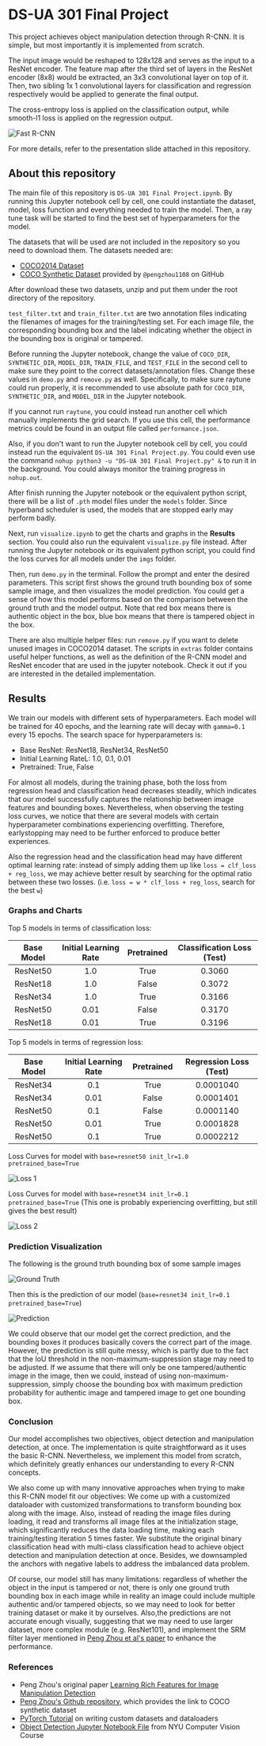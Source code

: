 # DS-UA 301 Final Project

This project achieves object manipulation detection through R-CNN. It is simple, but most importantly it is implemented from scratch.

The input image would be reshaped to 128x128 and serves as the input to a ResNet encoder. The feature map after the third set of layers in the ResNet encoder (8x8) would be extracted, an 3x3 convolutional layer on top of it. Then, two sibling 1x
1 convolutional layers for classification and regression respectively would be applied to generate the final output.

The cross-entropy loss is applied on the classification output, while smooth-l1 loss is applied on the regression output.

![Fast R-CNN](/imgs/faster_rcnn.png)

For more details, refer to the presentation slide attached in this repository.

## About this repository

The main file of this repository is `DS-UA 301 Final Project.ipynb`. By running this Jupyter notebook cell by cell, one could instantiate the dataset, model, loss function and everything needed to train the model. Then, a ray tune task will be started to find the best set of hyperparameters for the model.

The datasets that will be used are not included in the repository so you need to download them. The datasets needed are:

- [COCO2014 Dataset](http://images.cocodataset.org/zips/train2014.zip)
- [COCO Synthetic Dataset](https://drive.google.com/open?id=1vIAFsftjmHg2J5lJgO92C1Xmyw539p_B) provided by `@pengzhou1108` on GitHub

After download these two datasets, unzip and put them under the root directory of the repository.

`test_filter.txt` and `train_filter.txt` are two annotation files indicating the filenames of images for the training/testing set. For each image file, the corresponding bounding box and the label indicating whether the object in the bounding box is original or tampered.

Before running the Jupyter notebook, change the value of `COCO_DIR`, `SYNTHETIC_DIR`, `MODEL_DIR`, `TRAIN_FILE`, and `TEST_FILE` in the second cell to make sure they point to the correct datasets/annotation files. Change these values in `demo.py` and `remove.py` as well. Specifically, to make sure raytune could run properly, it is recommended to use absolute path for `COCO_DIR`, `SYNTHETIC_DIR`, and `MODEL_DIR` in the Jupyter notebook.

If you cannot run `raytune`, you could instead run another cell which manually implements the grid search. If you use this cell, the performance metrics could be found in an output file called `performance.json`.

Also, if you don't want to run the Jupyter notebook cell by cell, you could instead run the equivalent `DS-UA 301 Final Project.py`. You could even use the command `nohup python3 -u "DS-UA 301 Final Project.py" &` to run it in the background. You could always monitor the training progress in `nohup.out`.

After finish running the Jupyter notebook or the equivalent python script, there will be a list of `.pth` model files under the `models` folder. Since hyperband scheduler is used, the models that are stopped early may perform badly.

Next, run `visualize.ipynb` to get the charts and graphs in the **Results** section. You could also run the equivalent `visualize.py` file instead. After running the Jupyter notebook or its equivalent python script, you could find the loss curves for all models under the `imgs` folder.

Then, run `demo.py` in the terminal. Follow the prompt and enter the desired parameters. This script first shows the ground truth bounding box of some sample image, and then visualizes the model prediction. You could get a sense of how this model performs based on the comparison between the ground truth and the model output. Note that red box means there is authentic object in the box, blue box means that there is tampered object in the box.

There are also multiple helper files: run `remove.py` if you want to delete unused images in COCO2014 dataset. The scripts in `extras` folder contains useful helper functions, as well as the definition of the R-CNN model and ResNet encoder that are used in the jupyter notebook. Check it out if you are interested in the detailed implementation.

## Results

We train our models with different sets of hyperparameters. Each model will be trained for 40 epochs, and the learning rate will decay with `gamma=0.1` every 15 epochs. The search space for hyperparameters is:

- Base ResNet: ResNet18, ResNet34, ResNet50
- Initial Learning RateL: 1.0, 0.1, 0.01
- Pretrained: True, False

For almost all models, during the training phase, both the loss from regression head and classification head decreases steadily, which indicates that our model successfully captures the relationship between image features and bounding boxes. Nevertheless, when observing the testing loss curves, we notice that there are several models with certain hyperparameter combinations experiencing overfitting. Therefore, earlystopping may need to be further enforced to produce better experiences.

Also the regression head and the classification head may have different optimal learning rate: instead of simply adding them up like `loss = clf_loss + reg_loss`, we may achieve better result by searching for the optimal ratio between these two losses. (i.e. `loss = w * clf_loss + reg_loss`, search for the best `w`)

### Graphs and Charts

Top 5 models in terms of classification loss:

| Base Model | Initial Learning Rate | Pretrained | Classification Loss (Test) |
| :--------: | :-------------------: | :--------: | :------------------------: |
|  ResNet50  |          1.0          |    True    |           0.3060           |
|  ResNet18  |          1.0          |   False    |           0.3072           |
|  ResNet34  |          1.0          |    True    |           0.3166           |
|  ResNet50  |         0.01          |   False    |           0.3170           |
|  ResNet18  |         0.01          |    True    |           0.3196           |

Top 5 models in terms of regression loss:

| Base Model | Initial Learning Rate | Pretrained | Regression Loss (Test) |
| :--------: | :-------------------: | :--------: | :--------------------: |
|  ResNet34  |          0.1          |    True    |       0.0001040        |
|  ResNet34  |         0.01          |   False    |       0.0001401        |
|  ResNet50  |          0.1          |   False    |       0.0001140        |
|  ResNet50  |         0.01          |    True    |       0.0001828        |
|  ResNet50  |          0.1          |    True    |       0.0002212        |

Loss Curves for model with `base=resnet50 init_lr=1.0 pretrained_base=True`

![Loss 1](/imgs/50_1.0_True_loss.png)

Loss Curves for model with `base=resnet34 init_lr=0.1 pretrained_base=True` (This one is probably experiencing overfitting, but still gives the best result)

![Loss 2](/imgs/34_0.1_True_loss.png)

### Prediction Visualization

The following is the ground truth bounding box of some sample images

![Ground Truth](/imgs/ground_truth.png)

Then this is the prediction of our model (`base=resnet34 init_lr=0.1 pretrained_base=True`)

![Prediction](/imgs/prediction.png)

We could observe that our model get the correct prediction, and the bounding boxes it produces basically covers the correct part of the image. However, the prediction is still quite messy, which is partly due to the fact that the IoU threshold in the non-maximum-suppression stage may need to be adjusted. If we assume that there will only be one tampered/authentic image in the image, then we could, instead of using non-maximum-suppression, simply choose the bounding box with maximum prediction probability for authentic image and tampered image to get one bounding box.

### Conclusion

Our model accomplishes two objectives, object detection and manipulation detection, at once. The implementation is quite straightforward as it uses the basic R-CNN. Nevertheless, we implement this model from scratch, which definitely greatly enhances our understanding to every R-CNN concepts.

We also come up with many innovative approaches when trying to make this R-CNN model fit our objectives: We come up with a customized dataloader with customized transformations to transform bounding box along with the image. Also, instead of reading the image files during loading, it read and transforms all image files at the initialization stage, which significantly reduces the data loading time, making each training/testing iteration 5 times faster. We substitute the original binary classification head with multi-class classification head to achieve object detection and manipulation detection at once. Besides, we downsampled the anchors with negative labels to address the imbalanced data problem.

Of course, our model still has many limitations: regardless of whether the object in the input is tampered or not, there is only one ground truth bounding box in each image while in reality an image could include multiple authentic and/or tampered objects, so we may need to look for better training dataset or make it by ourselves. Also,the predictions are not accurate enough visually, suggesting that we may need to use larger dataset, more complex module (e.g. ResNet101), and implement the SRM filter layer mentioned in [Peng Zhou et al's paper](https://arxiv.org/abs/1805.04953) to enhance the performance.

### References

- Peng Zhou's original paper [Learning Rich Features for Image Manipulation Detection](https://arxiv.org/abs/1805.04953)
- [Peng Zhou's Github repository](https://github.com/pengzhou1108/RGB-N), which provides the link to COCO synthetic dataset
- [PyTorch Tutorial](https://pytorch.org/tutorials/beginner/data_loading_tutorial.html) on writing custom datasets and dataloaders
- [Object Detection Jupyter Notebook File](https://colab.research.google.com/drive/14T75p9pjmQTNHoiVQseHPQ8Yyzg5qxgN?usp=sharing) from NYU Computer Vision Course
